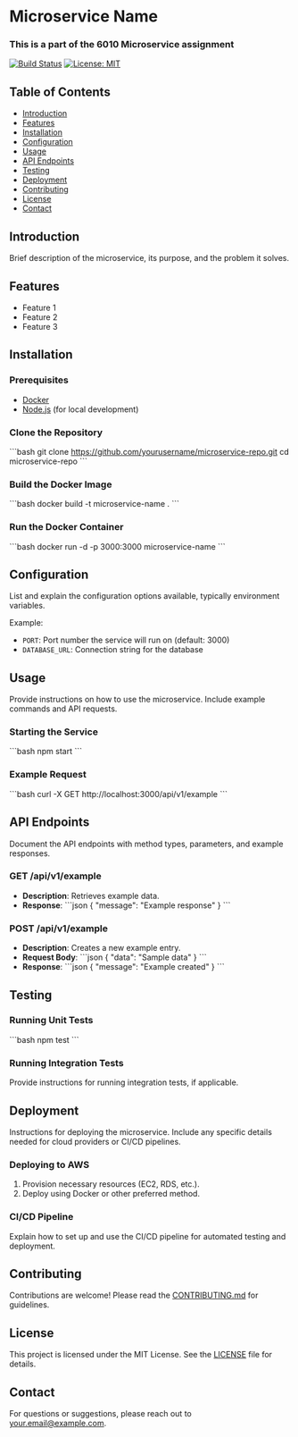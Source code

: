 
# Microservice Name

 ### This is a part of the 6010 Microservice assignment 


[![Build Status](https://travis-ci.com/yourusername/microservice-repo.svg?branch=main)](https://travis-ci.com/yourusername/microservice-repo)
[![License: MIT](https://img.shields.io/badge/License-MIT-yellow.svg)](https://opensource.org/licenses/MIT)

## Table of Contents

- [Introduction](#introduction)
- [Features](#features)
- [Installation](#installation)
- [Configuration](#configuration)
- [Usage](#usage)
- [API Endpoints](#api-endpoints)
- [Testing](#testing)
- [Deployment](#deployment)
- [Contributing](#contributing)
- [License](#license)
- [Contact](#contact)

## Introduction

Brief description of the microservice, its purpose, and the problem it solves.

## Features

- Feature 1
- Feature 2
- Feature 3

## Installation

### Prerequisites

- [Docker](https://www.docker.com/get-started)
- [Node.js](https://nodejs.org/) (for local development)

### Clone the Repository

\`\`\`bash
git clone https://github.com/yourusername/microservice-repo.git
cd microservice-repo
\`\`\`

### Build the Docker Image

\`\`\`bash
docker build -t microservice-name .
\`\`\`

### Run the Docker Container

\`\`\`bash
docker run -d -p 3000:3000 microservice-name
\`\`\`

## Configuration

List and explain the configuration options available, typically environment variables.

Example:

- `PORT`: Port number the service will run on (default: 3000)
- `DATABASE_URL`: Connection string for the database

## Usage

Provide instructions on how to use the microservice. Include example commands and API requests.

### Starting the Service

\`\`\`bash
npm start
\`\`\`

### Example Request

\`\`\`bash
curl -X GET http://localhost:3000/api/v1/example
\`\`\`

## API Endpoints

Document the API endpoints with method types, parameters, and example responses.

### GET /api/v1/example

- **Description**: Retrieves example data.
- **Response**:
  \`\`\`json
  {
    "message": "Example response"
  }
  \`\`\`

### POST /api/v1/example

- **Description**: Creates a new example entry.
- **Request Body**:
  \`\`\`json
  {
    "data": "Sample data"
  }
  \`\`\`
- **Response**:
  \`\`\`json
  {
    "message": "Example created"
  }
  \`\`\`

## Testing

### Running Unit Tests

\`\`\`bash
npm test
\`\`\`

### Running Integration Tests

Provide instructions for running integration tests, if applicable.

## Deployment

Instructions for deploying the microservice. Include any specific details needed for cloud providers or CI/CD pipelines.

### Deploying to AWS

1. Provision necessary resources (EC2, RDS, etc.).
2. Deploy using Docker or other preferred method.

### CI/CD Pipeline

Explain how to set up and use the CI/CD pipeline for automated testing and deployment.

## Contributing

Contributions are welcome! Please read the [CONTRIBUTING.md](CONTRIBUTING.md) for guidelines.

## License

This project is licensed under the MIT License. See the [LICENSE](LICENSE) file for details.

## Contact

For questions or suggestions, please reach out to [your.email@example.com](mailto:your.email@example.com).

